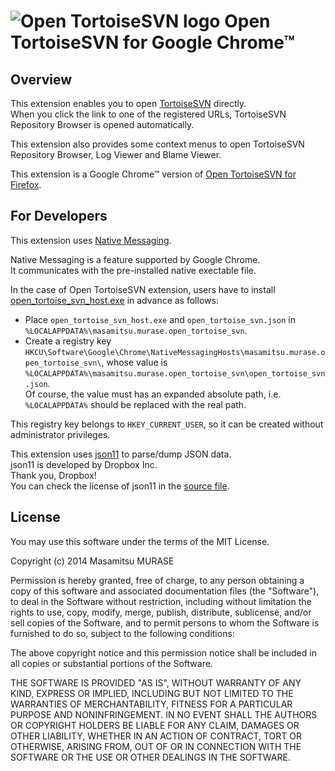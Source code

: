 # ![Open TortoiseSVN logo](https://github.com/masamitsu-murase/open_tortoise_svn_for_google_chrome/raw/master/extension/icon128.png) Open TortoiseSVN for Google Chrome™

## Overview

This extension enables you to open [TortoiseSVN](http://tortoisesvn.tigris.org/) directly.  
When you click the link to one of the registered URLs, TortoiseSVN Repository Browser is opened automatically.

This extension also provides some context menus to open TortoiseSVN Repository Browser, Log Viewer and Blame Viewer.

This extension is a Google Chrome™ version of [Open TortoiseSVN for Firefox](https://addons.mozilla.org/en/firefox/addon/open-tortoisesvn/).

## For Developers

This extension uses [Native Messaging](https://developer.chrome.com/extensions/messaging#native-messaging).

Native Messaging is a feature supported by Google Chrome.  
It communicates with the pre-installed native exectable file.

In the case of Open TortoiseSVN extension, users have to install [open_tortoise_svn_host.exe](https://github.com/masamitsu-murase/open_tortoise_svn_for_google_chrome/raw/master/native_messaging/open_tortoise_svn_host.exe) in advance as follows:

* Place `open_tortoise_svn_host.exe` and `open_tortoise_svn.json` in `%LOCALAPPDATA%\masamitsu.murase.open_tortoise_svn`.
* Create a registry key `HKCU\Software\Google\Chrome\NativeMessagingHosts\masamitsu.murase.open_tortoise_svn\`, whose value is `%LOCALAPPDATA%\masamitsu.murase.open_tortoise_svn\open_tortoise_svn.json`.  
  Of course, the value must has an expanded absolute path, i.e. `%LOCALAPPDATA%` should be replaced with the real path.

This registry key belongs to `HKEY_CURRENT_USER`, so it can be created without administrator privileges.

This extension uses [json11](https://github.com/dropbox/json11) to parse/dump JSON data.  
json11 is developed by Dropbox Inc.  
Thank you, Dropbox!  
You can check the license of json11 in the [source file](https://raw.githubusercontent.com/masamitsu-murase/open_tortoise_svn_for_google_chrome/master/native_messaging/json11.hpp).

## License

You may use this software under the terms of the MIT License.

Copyright (c) 2014 Masamitsu MURASE

Permission is hereby granted, free of charge, to any person obtaining a copy
of this software and associated documentation files (the "Software"), to deal
in the Software without restriction, including without limitation the rights
to use, copy, modify, merge, publish, distribute, sublicense, and/or sell
copies of the Software, and to permit persons to whom the Software is
furnished to do so, subject to the following conditions:

The above copyright notice and this permission notice shall be included in
all copies or substantial portions of the Software.

THE SOFTWARE IS PROVIDED "AS IS", WITHOUT WARRANTY OF ANY KIND, EXPRESS OR
IMPLIED, INCLUDING BUT NOT LIMITED TO THE WARRANTIES OF MERCHANTABILITY,
FITNESS FOR A PARTICULAR PURPOSE AND NONINFRINGEMENT. IN NO EVENT SHALL THE
AUTHORS OR COPYRIGHT HOLDERS BE LIABLE FOR ANY CLAIM, DAMAGES OR OTHER
LIABILITY, WHETHER IN AN ACTION OF CONTRACT, TORT OR OTHERWISE, ARISING FROM,
OUT OF OR IN CONNECTION WITH THE SOFTWARE OR THE USE OR OTHER DEALINGS IN
THE SOFTWARE.


